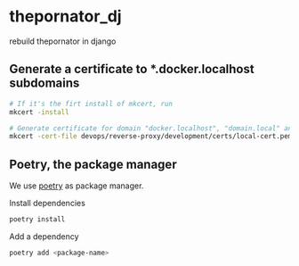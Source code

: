 # thepornator_dj
rebuild thepornator in django


## Generate a certificate to *.docker.localhost subdomains
```bash
# If it's the firt install of mkcert, run
mkcert -install

# Generate certificate for domain "docker.localhost", "domain.local" and their sub-domains
mkcert -cert-file devops/reverse-proxy/development/certs/local-cert.pem -key-file devops/reverse-proxy/development/certs/local-key.pem "docker.localhost" "*.docker.localhost"
```

## Poetry, the package manager
We use [poetry](https://python-poetry.org) as package manager.

Install dependencies
```bash
poetry install
```

Add a dependency
```bash
poetry add <package-name>
```
